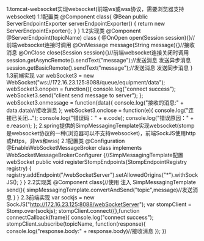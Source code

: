1.tomcat-websocket实现websocket(前端ws或wss协议，需要浏览器支持websocket)
1.1配置类
@Component
class{
	@Bean
	public ServerEndpointExporter serverEndpointExporter() {
		return new ServerEndpointExporter();
	}
}
1.2实现类
@Component
@ServerEndpoint(topicName)
class {
	@OnOpen
	open(Session session){}//前端websocket连接时调用
	@OnMessage
	message(String message){}//接收消息
	@OnClose
	close(Session session){}//前端websocket连接关闭时调用
	session.getAsyncRemote().sendText("message");//发送消息 发送异步消息
	session.getBasicRemote().sendText("message");//发送消息 发送同步消息
}
1.3前端实现
var webSocket3 = new WebSocket("ws://172.16.23.125:8088/queue/equipment/data");
webSocket3.onopen = function(){
	console.log("connect success");
	webSocket3.send("client send message to server");
};
webSocket3.onmessage = function(data){
	console.log("接收的消息:" + data.data)//接收消息
};
webSocket3.onclose = function(e){ 
  console.log("连接已关闭..."); 
  console.log("错误码：" + e.code);
  console.log("错误原因：" + e.reason);
};
2.spring提供的SimpMessagingTemplate实现websocket(stomp是websocket协议的一种(浏览器可以不支持websocket)，前端SockJS使用http或https，非ws和wss)
2.1配置类
@Configuration
@EnableWebSocketMessageBroker
class implements WebSocketMessageBrokerConfigurer {//SimpMessagingTemplate配置webSocket
	public void registerStompEndpoints(StompEndpointRegistry registry) {
		registry.addEndpoint("/webSocketServer").setAllowedOrigins("*").withSockJS();
	}
}
2.2实现类
@Component
class{//使用
	注入 SimpMessagingTemplate
	send(){
		simpMessagingTemplate.convertAndSend("topic",message)//发送消息
	}
}
2.3前端实现
var sockjs = new SockJS("http://172.16.23.125:8088/webSocketServer");
var stompClient = Stomp.over(sockjs);
stompClient.connect({},function connectCallback(frame){
	console.log("connect success");
	stompClient.subscribe(topicName, function(response){
		console.log("response.body:" + response.body)//接收消息
	});
})